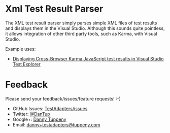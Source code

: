 ﻿Xml Test Result Parser
=========

The XML test result parser simply parses simple XML files of test results and displays them in the Visual Studio. Although this sounds quite pointless, it allows integration of other third party tools, such as Karma, with Visual Studio.

Example uses:
- [Displaying Cross-Browser Karma JavaScript test results in Visual Studio Test Explorer](README.karma.md)

Feedback
===
Please send your feedback/issues/feature requests! :-)

- GitHub Issues: [TestAdapters/issues](https://github.com/DanTup/TestAdapters/issues)
- Twitter: [@DanTup](https://twitter.com/DanTup)
- Google+: [Danny Tuppeny](http://profile.dantup.com/)
- Email: [danny+testadapters@tuppeny.com](mailto:danny+testadapters@tuppeny.com)
